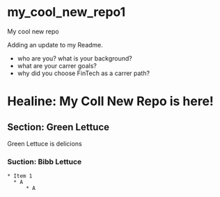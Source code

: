 # my_cool_new_repo1

My cool new repo


Adding an update to my Readme.

* who are you?  what is your background?
* what are your carrer goals?
* why did you choose FinTech as a carrer path?

# Healine: My Coll New Repo is here!

## Section: Green Lettuce
Green Lettuce is delicions

### Suction: Bibb Lettuce

	* Item 1
	  * A
          * A
